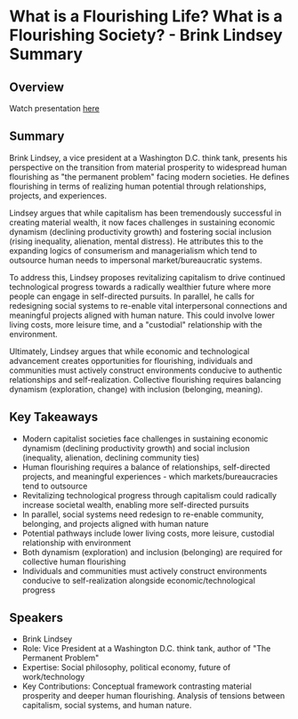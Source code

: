 # What is a Flourishing Life? What is a Flourishing Society? - Brink Lindsey Summary

## Overview
Watch presentation [here](https://streameth.org/edge_city/watch?session=67206f2e24af22d0ca3f10d0)

## Summary
Brink Lindsey, a vice president at a Washington D.C. think tank, presents his perspective on the transition from material prosperity to widespread human flourishing as "the permanent problem" facing modern societies. He defines flourishing in terms of realizing human potential through relationships, projects, and experiences.

Lindsey argues that while capitalism has been tremendously successful in creating material wealth, it now faces challenges in sustaining economic dynamism (declining productivity growth) and fostering social inclusion (rising inequality, alienation, mental distress). He attributes this to the expanding logics of consumerism and managerialism which tend to outsource human needs to impersonal market/bureaucratic systems.

To address this, Lindsey proposes revitalizing capitalism to drive continued technological progress towards a radically wealthier future where more people can engage in self-directed pursuits. In parallel, he calls for redesigning social systems to re-enable vital interpersonal connections and meaningful projects aligned with human nature. This could involve lower living costs, more leisure time, and a "custodial" relationship with the environment.

Ultimately, Lindsey argues that while economic and technological advancement creates opportunities for flourishing, individuals and communities must actively construct environments conducive to authentic relationships and self-realization. Collective flourishing requires balancing dynamism (exploration, change) with inclusion (belonging, meaning).

## Key Takeaways
- Modern capitalist societies face challenges in sustaining economic dynamism (declining productivity growth) and social inclusion (inequality, alienation, declining community ties)
- Human flourishing requires a balance of relationships, self-directed projects, and meaningful experiences - which markets/bureaucracies tend to outsource
- Revitalizing technological progress through capitalism could radically increase societal wealth, enabling more self-directed pursuits
- In parallel, social systems need redesign to re-enable community, belonging, and projects aligned with human nature
- Potential pathways include lower living costs, more leisure, custodial relationship with environment
- Both dynamism (exploration) and inclusion (belonging) are required for collective human flourishing
- Individuals and communities must actively construct environments conducive to self-realization alongside economic/technological progress

## Speakers
- Brink Lindsey
- Role: Vice President at a Washington D.C. think tank, author of "The Permanent Problem"
- Expertise: Social philosophy, political economy, future of work/technology
- Key Contributions: Conceptual framework contrasting material prosperity and deeper human flourishing. Analysis of tensions between capitalism, social systems, and human nature.

